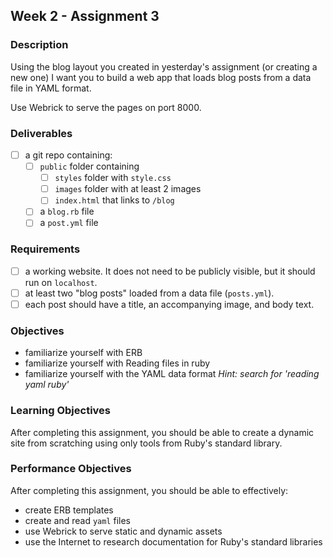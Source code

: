 ## Week 2 - Assignment 3

### Description

Using the blog layout you created in yesterday's assignment (or creating a new one) I want you to build a web app that loads blog posts from a data file in YAML format.

Use Webrick to serve the pages on port 8000.

### Deliverables

- [ ] a git repo containing:
    - [ ] `public` folder containing
        - [ ] `styles` folder with `style.css`
        - [ ] `images` folder with at least 2 images
        - [ ] `index.html` that links to `/blog`
    - [ ] a `blog.rb` file
    - [ ] a `post.yml` file

### Requirements

- [ ] a working website. It does not need to be publicly visible, but it should run on `localhost`.
- [ ] at least two "blog posts" loaded from a data file (`posts.yml`).
- [ ] each post should have a title, an accompanying image, and body text.

### Objectives

- familiarize yourself with ERB
- familiarize yourself with Reading files in ruby
- familiarize yourself with the YAML data format *Hint: search for 'reading yaml ruby'*

### Learning Objectives

After completing this assignment, you should be able to create a dynamic site from scratching using only tools from Ruby's standard library.

### Performance Objectives

After completing this assignment, you should be able to effectively:

- create ERB templates
- create and read `yaml` files
- use Webrick to serve static and dynamic assets
- use the Internet to research documentation for Ruby's standard libraries

